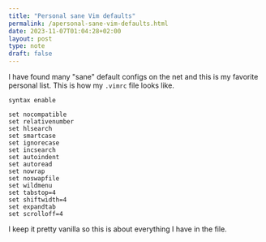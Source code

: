 ```yaml
---
title: "Personal sane Vim defaults"
permalink: /apersonal-sane-vim-defaults.html
date: 2023-11-07T01:04:28+02:00
layout: post
type: note
draft: false
---
```


I have found many "sane" default configs on the net and this is my favorite
personal list. This is how my `.vimrc` file looks like.

```vimrc
syntax enable

set nocompatible
set relativenumber
set hlsearch
set smartcase
set ignorecase
set incsearch
set autoindent
set autoread
set nowrap
set noswapfile
set wildmenu
set tabstop=4
set shiftwidth=4
set expandtab
set scrolloff=4
```

I keep it pretty vanilla so this is about everything I have in the file.

